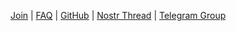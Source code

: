 [Join](/getstarted.html) | [FAQ](/faq.html) | [GitHub](https://github.com/nostrocket/nostr.hk) | [Nostr Thread](https://snort.social/e/note134slxdr2np6ml5f459me8cfmzg6cgw46c2agv55mtq55mtdtcgaqu4af4l) | [Telegram Group](https://t.me/nostrhk)
